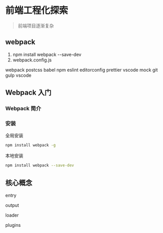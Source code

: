 # 前端工程化探索

> 前端项目逐渐复杂

## webpack

1. npm install webpack --save-dev
2. webpack.config.js

webpack postcss babel npm eslint editorconfig prettier
vscode mock git gulp vscode

## Webpack 入门

### Webpack 简介

### 安装

全局安装

```bash
npm install webpack -g
```

本地安装

```bash
npm install webpack --save-dev
```

## 核心概念

entry

output

loader

plugins
